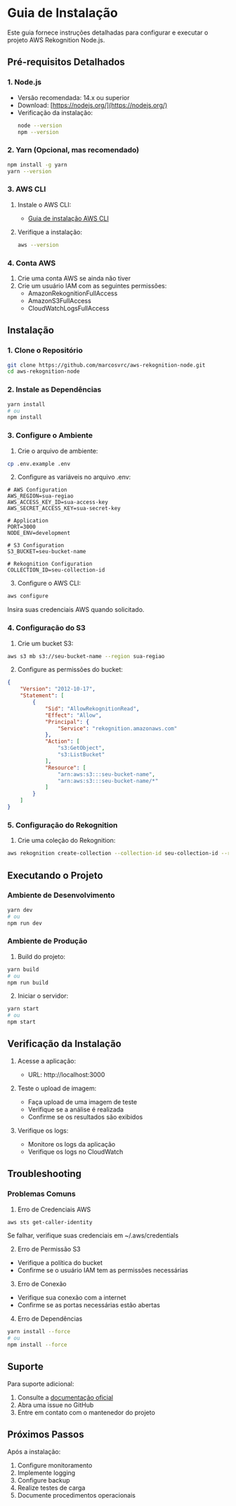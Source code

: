 # Guia de Instalação

Este guia fornece instruções detalhadas para configurar e executar o projeto AWS Rekognition Node.js.

## Pré-requisitos Detalhados

### 1. Node.js
- Versão recomendada: 14.x ou superior
- Download: [https://nodejs.org/](https://nodejs.org/)
- Verificação da instalação:
  ```bash
  node --version
  npm --version
  ```

### 2. Yarn (Opcional, mas recomendado)
```bash
npm install -g yarn
yarn --version
```

### 3. AWS CLI
1. Instale o AWS CLI:
   - [Guia de instalação AWS CLI](https://docs.aws.amazon.com/cli/latest/userguide/install-cliv2.html)
   
2. Verifique a instalação:
   ```bash
   aws --version
   ```

### 4. Conta AWS
1. Crie uma conta AWS se ainda não tiver
2. Crie um usuário IAM com as seguintes permissões:
   - AmazonRekognitionFullAccess
   - AmazonS3FullAccess
   - CloudWatchLogsFullAccess

## Instalação

### 1. Clone o Repositório
```bash
git clone https://github.com/marcosvrc/aws-rekognition-node.git
cd aws-rekognition-node
```

### 2. Instale as Dependências
```bash
yarn install
# ou
npm install
```

### 3. Configure o Ambiente

1. Crie o arquivo de ambiente:
```bash
cp .env.example .env
```

2. Configure as variáveis no arquivo .env:
```env
# AWS Configuration
AWS_REGION=sua-regiao
AWS_ACCESS_KEY_ID=sua-access-key
AWS_SECRET_ACCESS_KEY=sua-secret-key

# Application
PORT=3000
NODE_ENV=development

# S3 Configuration
S3_BUCKET=seu-bucket-name

# Rekognition Configuration
COLLECTION_ID=seu-collection-id
```

3. Configure o AWS CLI:
```bash
aws configure
```
Insira suas credenciais AWS quando solicitado.

### 4. Configuração do S3

1. Crie um bucket S3:
```bash
aws s3 mb s3://seu-bucket-name --region sua-regiao
```

2. Configure as permissões do bucket:
```json
{
    "Version": "2012-10-17",
    "Statement": [
        {
            "Sid": "AllowRekognitionRead",
            "Effect": "Allow",
            "Principal": {
                "Service": "rekognition.amazonaws.com"
            },
            "Action": [
                "s3:GetObject",
                "s3:ListBucket"
            ],
            "Resource": [
                "arn:aws:s3:::seu-bucket-name",
                "arn:aws:s3:::seu-bucket-name/*"
            ]
        }
    ]
}
```

### 5. Configuração do Rekognition

1. Crie uma coleção do Rekognition:
```bash
aws rekognition create-collection --collection-id seu-collection-id --region sua-regiao
```

## Executando o Projeto

### Ambiente de Desenvolvimento
```bash
yarn dev
# ou
npm run dev
```

### Ambiente de Produção
1. Build do projeto:
```bash
yarn build
# ou
npm run build
```

2. Iniciar o servidor:
```bash
yarn start
# ou
npm start
```

## Verificação da Instalação

1. Acesse a aplicação:
   - URL: http://localhost:3000

2. Teste o upload de imagem:
   - Faça upload de uma imagem de teste
   - Verifique se a análise é realizada
   - Confirme se os resultados são exibidos

3. Verifique os logs:
   - Monitore os logs da aplicação
   - Verifique os logs no CloudWatch

## Troubleshooting

### Problemas Comuns

1. Erro de Credenciais AWS
```bash
aws sts get-caller-identity
```
Se falhar, verifique suas credenciais em ~/.aws/credentials

2. Erro de Permissão S3
- Verifique a política do bucket
- Confirme se o usuário IAM tem as permissões necessárias

3. Erro de Conexão
- Verifique sua conexão com a internet
- Confirme se as portas necessárias estão abertas

4. Erro de Dependências
```bash
yarn install --force
# ou
npm install --force
```

## Suporte

Para suporte adicional:
1. Consulte a [documentação oficial](link-para-documentacao)
2. Abra uma issue no GitHub
3. Entre em contato com o mantenedor do projeto

## Próximos Passos

Após a instalação:
1. Configure monitoramento
2. Implemente logging
3. Configure backup
4. Realize testes de carga
5. Documente procedimentos operacionais